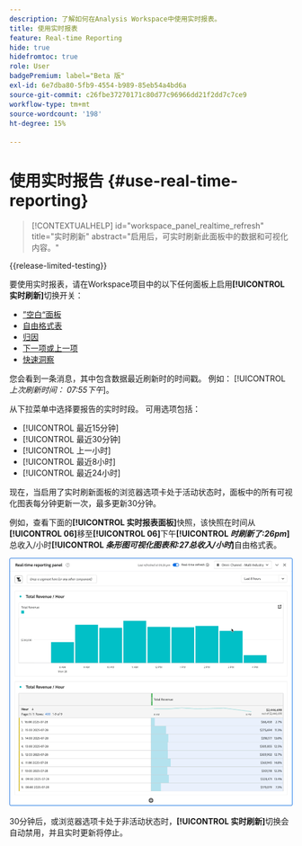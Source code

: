 ```yaml
---
description: 了解如何在Analysis Workspace中使用实时报表。
title: 使用实时报表
feature: Real-time Reporting
hide: true
hidefromtoc: true
role: User
badgePremium: label="Beta 版"
exl-id: 6e7dba80-5fb9-4554-b989-85eb54a4bd6a
source-git-commit: c26fbe37270171c80d77c96966dd21f2dd7c7ce9
workflow-type: tm+mt
source-wordcount: '198'
ht-degree: 15%

---
```


# 使用实时报告 {#use-real-time-reporting}

>[!CONTEXTUALHELP]
>id="workspace_panel_realtime_refresh"
>title="实时刷新"
>abstract="启用后，可实时刷新此面板中的数据和可视化内容。"

{{release-limited-testing}}

要使用实时报表，请在Workspace项目中的以下任何面板上启用&#x200B;**[!UICONTROL 实时刷新]**&#x200B;切换开关：

* [”空白“面板](/help/analysis-workspace/c-panels/blank-panel.md)
* [自由格式表](/help/analysis-workspace/c-panels/freeform-panel.md)
* [归因](/help/analysis-workspace/c-panels/attribution.md)
* [下一项或上一项](/help/analysis-workspace/c-panels/next-previous.md)
* [快速洞察](/help/analysis-workspace/c-panels/quickinsight.md)

您会看到一条消息，其中包含数据最近刷新时的时间戳。 例如： [!UICONTROL &#x200B; *上次刷新时间： 07:55下午*]。

从下拉菜单中选择要报告的实时时段。 可用选项包括：

* [!UICONTROL 最近15分钟]
* [!UICONTROL 最近30分钟]
* [!UICONTROL 上一小时]
* [!UICONTROL 最近8小时]
* [!UICONTROL 最近24小时]

现在，当启用了实时刷新面板的浏览器选项卡处于活动状态时，面板中的所有可视化图表每分钟更新一次，最多更新30分钟。

例如，查看下面的&#x200B;**[!UICONTROL 实时报表面板]**&#x200B;快照，该快照在时间从&#x200B;**[!UICONTROL 06]**&#x200B;移至&#x200B;**[!UICONTROL 06]**&#x200B;下午&#x200B;**[!UICONTROL *时刷新了:26pm*]**&#x200B;总收入/小时&#x200B;**[!UICONTROL *条形图可视化图表和:27总收入/小时&#x200B;*]**&#x200B;自由格式表。

![实时刷新](assets/real-time-refresh.gif)

30分钟后，或浏览器选项卡处于非活动状态时，**[!UICONTROL 实时刷新]**&#x200B;切换会自动禁用，并且实时更新将停止。
